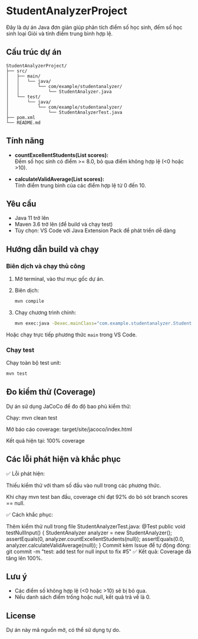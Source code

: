 # StudentAnalyzerProject

Đây là dự án Java đơn giản giúp phân tích điểm số học sinh, đếm số học sinh loại Giỏi và tính điểm trung bình hợp lệ.

## Cấu trúc dự án

```
StudentAnalyzerProject/
├── src/
│   ├── main/
│   │   └── java/
│   │       └── com/example/studentanalyzer/
│   │           └── StudentAnalyzer.java
│   └── test/
│       └── java/
│           └── com/example/studentanalyzer/
│               └── StudentAnalyzerTest.java
├── pom.xml
└── README.md
```

## Tính năng

- **countExcellentStudents(List<Double> scores):**  
  Đếm số học sinh có điểm >= 8.0, bỏ qua điểm không hợp lệ (<0 hoặc >10).

- **calculateValidAverage(List<Double> scores):**  
  Tính điểm trung bình của các điểm hợp lệ từ 0 đến 10.

## Yêu cầu

- Java 11 trở lên
- Maven 3.6 trở lên (để build và chạy test)
- Tùy chọn: VS Code với Java Extension Pack để phát triển dễ dàng

## Hướng dẫn build và chạy

### Biên dịch và chạy thủ công

1. Mở terminal, vào thư mục gốc dự án.
2. Biên dịch:

   ```bash
   mvn compile
   ```

3. Chạy chương trình chính:

   ```bash
   mvn exec:java -Dexec.mainClass="com.example.studentanalyzer.StudentAnalyzer"
   ```

Hoặc chạy trực tiếp phương thức `main` trong VS Code.

### Chạy test

Chạy toàn bộ test unit:

```bash
mvn test
```
## Đo kiểm thử (Coverage)
Dự án sử dụng JaCoCo để đo độ bao phủ kiểm thử:

Chạy:
mvn clean test

Mở báo cáo coverage: target/site/jacoco/index.html

Kết quả hiện tại: 100% coverage
## Các lỗi phát hiện và khắc phục
✅ Lỗi phát hiện:

Thiếu kiểm thử với tham số đầu vào null trong các phương thức.

Khi chạy mvn test ban đầu, coverage chỉ đạt 92% do bỏ sót branch scores == null.

✅ Cách khắc phục:

Thêm kiểm thử null trong file StudentAnalyzerTest.java:
@Test
public void testNullInput() {
    StudentAnalyzer analyzer = new StudentAnalyzer();
    assertEquals(0, analyzer.countExcellentStudents(null));
    assertEquals(0.0, analyzer.calculateValidAverage(null));
}
Commit kèm Issue để tự động đóng:
git commit -m "test: add test for null input to fix #5"
✅ Kết quả: Coverage đã tăng lên 100%.
## Lưu ý

- Các điểm số không hợp lệ (<0 hoặc >10) sẽ bị bỏ qua.
- Nếu danh sách điểm trống hoặc null, kết quả trả về là 0.

## License

Dự án này mã nguồn mở, có thể sử dụng tự do.

